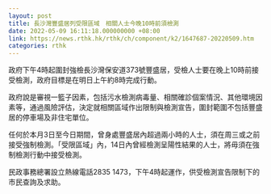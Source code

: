 ```yaml
---
layout: post
title: 長沙灣豐盛居列受限區域　相關人士今晚10時前須檢測
date: 2022-05-09 16:11:18.000000000 +08:00
link: https://news.rthk.hk/rthk/ch/component/k2/1647687-20220509.htm
categories: rthk
---
```


政府下午4時起圍封強檢長沙灣保安道373號豐盛居，受檢人士要在晚上10時前接受檢測，政府目標是在明日上午約8時完成行動。

政府說是審視一籃子因素，包括污水檢測病毒量、相關確診個案情況、其他環境因素等，通過風險評估，決定就相關區域作出限制與檢測宣告，圍封範圍不包括豐盛居的停車場及非住宅單位。

任何於本月3日至今日期間，曾身處豐盛居內超過兩小時的人士，須在周三或之前接受強制檢測。「受限區域」內，14日內曾經檢測呈陽性結果的人士，將毋須在強制檢測行動中接受檢測。

民政事務總署設立熱線電話2835 1473，下午4時起運作，供受檢測宣告限制下的市民查詢及求助。
